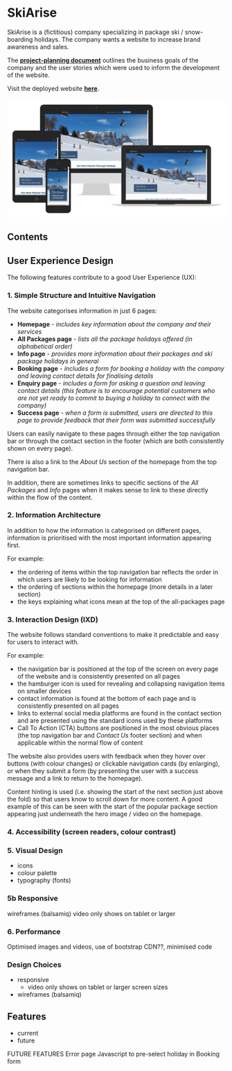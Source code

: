# SkiArise

SkiArise is a (fictitious) company specializing in package ski / snow-boarding holidays. The company wants a website to increase brand awareness and sales.

The [**project-planning document**](project_planning.md) outlines the business goals of the company and the user stories which were used to inform the development of the website.

Visit the deployed website <a href="https://lowrycode.github.io/ski-arise-project/index.html" target="_blank" rel="noopener">**here**</a>.
 
![SkiArise Responsive Design](assets/images/readme/responsive.jpg)

## Contents

## User Experience Design
The following features contribute to a good User Experience (UX):

### 1. Simple Structure and Intuitive Navigation
The website categorises information in just 6 pages:
- **Homepage** - *includes key information about the company and their services*
- **All Packages page** - *lists all the package holidays offered (in alphabetical order)*
- **Info page** - *provides more information about their packages and ski package holidays in general*
- **Booking page** - *includes a form for booking a holiday with the company and leaving contact details for finalising details*
- **Enquiry page** - *includes a form for asking a question and leaving contact details (this feature is to encourage potential customers who are not yet ready to commit to buying a holiday to connect with the company)*
- **Success page** - *when a form is submitted, users are directed to this page to provide feedback that their form was submitted successfully*

Users can easily navigate to these pages through either the top navigation bar or through the contact section in the footer (which are both consistently shown on every page). 

There is also a link to the *About Us* section of the homepage from the top navigation bar.

In addition, there are sometimes links to specific sections of the *All Packages* and *Info* pages when it makes sense to link to these directly within the flow of the content.

### 2. Information Architecture

In addition to how the information is categorised on different pages, information is prioritised with the most important information appearing first.

For example:
- the ordering of items within the top navigation bar reflects the order in which users are likely to be looking for information
- the ordering of sections within the homepage (more details in a later section)
- the keys explaining what icons mean at the top of the all-packages page

### 3. Interaction Design (IXD)

The website follows standard conventions to make it predictable and easy for users to interact with.

For example:
- the navigation bar is positioned at the top of the screen on every page of the website and is consistently presented on all pages
- the hamburger icon is used for revealing and collapsing navigation items on smaller devices
- contact information is found at the bottom of each page and is consistently presented on all pages
- links to external social media platforms are found in the contact section and are presented using the standard icons used by these platforms
- Call To Action (CTA) buttons are positioned in the most obvious places (the top navigation bar and *Contact Us* footer section) and when applicable within the normal flow of content

The website also provides users with feedback when they hover over buttons (with colour changes) or clickable navigation cards (by enlarging), or when they submit a form (by presenting the user with a success message and a link to return to the homepage).

Content hinting is used (i.e. showing the start of the next section just above the fold) so that users know to scroll down for more content. A good example of this can be seen with the start of the popular package section appearing just underneath the hero image / video on the homepage.

### 4. Accessibility (screen readers, colour contrast)

### 5. Visual Design

- icons
- colour palette
- typography (fonts)


### 5b Responsive

wireframes (balsamiq)
video only shows on tablet or larger 

### 6. Performance

Optimised images and videos, use of bootstrap CDN??, minimised code

### Design Choices
- responsive
  - video only shows on tablet or larger screen sizes
- wireframes (balsamiq)

## Features
- current
- future


FUTURE FEATURES
Error page
Javascript to pre-select holiday in Booking form